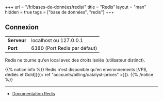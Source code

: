 +++
url = "/fr/bases-de-données/redis/"
title = "Redis"
layout = "man"
hidden = true
tags = ["base de données", "redis"]
+++

## Connexion

|             |                              |
|-------------|------------------------------|
| **Serveur** | localhost ou 127.0.0.1       |
| **Port**    | 6380 (Port Redis par défaut) |

Redis ne tourne qu'en local avec des droits isolés (utilisateur distinct).

{{% notice info %}}
Redis n'est disponible qu'en environnements [VPS, dédiés et Gold]({{< ref "accounts/billing/catalyst-prices" >}}).
{{% /notice %}}

---

- [Documentation Redis](https://redis.io/documentation)
